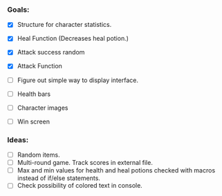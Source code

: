 ### Goals:

- [x] Structure for character statistics.
- [x] Heal Function (Decreases heal potion.)
- [x] Attack success random
- [x] Attack Function
- [ ] Figure out simple way to display interface.
- [ ] Health bars
- [ ] Character images
- [ ] Win screen


### Ideas:
- [ ] Random items.
- [ ] Multi-round game. Track scores in external file.
- [ ] Max and min values for health and heal potions checked with macros instead of if/else statements.
- [ ] Check possibility of colored text in console.
